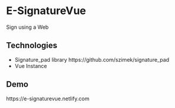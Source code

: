 # E-SignatureVue 
Sign using a Web 
<h2>Technologies</h2> 
<ul> 
  <li> Signature_pad library https://github.com/szimek/signature_pad 
  </li> 
  <li> Vue Instance 
  </li> 
  </ul> 
  
 <h2>Demo</h2>
 https://e-signaturevue.netlify.com
